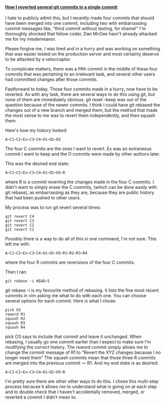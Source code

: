 #### [How I reverted several git commits in a single commit](http://archlinux.me/dusty/2011/02/26/how-i-reverted-several-git-commits-in-a-single-commit/)

I hate to publicly admit this, but I recently made four commits that should have been merged into one commit, including two with embarrassing commit messages like, “third commit without testing, for shame!” I'm thoroughly shocked that fellow coder, Dan McGee hasn't already attacked me for my misdemeanor.

Please forgive me, I was tired and in a hurry and was working on something that was easier tested on the production server and most certainly deserve to be attacked by a velociraptor.

To complicate matters, there was a fifth commit in the middle of these four commits that was pertaining to an irrelevant task, and several other users had committed changes after those commits.

Fastforward to today. Those four commits made in a hurry, now have to be reverted. As with any task, there are several ways to do this using git, but none of them are immediately obvious. git reset –keep was out of the question because of the newer commits. I think I could have git rebased the changes out of a new branch and merged them, but the method that made the most sense to me was to revert them independently, and then squash them.

Here's how my history looked:

    A–C1–C2–Ex–C3–C4–O1–O2–O3

The four C commits are the ones I want to revert. Ex was an extraneous commit I want to keep and the O commits were made by other authors later.

This was the desired end state:

    A–C1–C2–Ex–C3–C4–O1–O2–O3–R

where R is a commit reverting the changes made in the four C commits. I didn't want to simply erase the C commits, (which can be done easily with git rebase), as embarrassing as they are, because they are public history that had been pushed to other users.

My process was to run git revert several times:

    git revert C4
    git revert C3
    git revert C2
    git revert C1

Possibly there is a way to do all of this in one command, I'm not sure. This left me with:

    A–C1–C2–Ex–C3–C4–O1–O2–O3–R1–R2–R3–R4

where the four R commits are reversions of the four C commits.

Then I ran:

    git rebase -i HEAD~5

git rebase -i is my favourite method of rebasing. It lists the five most recent commits in vim asking me what to do with each one. You can choose several options for each commit. Here is what I chose:

    pick O3
    reword R1
    squash R2
    squash R3
    squash R4

pick O3 says to include that commit and leave it unchanged. When rebasing, I usually go one commit earlier than I expect to make sure I'm modifying the correct history. The reword commit simply allows me to change the commit message of R1 to “Revert the XYZ changes because I no longer need them” The squash commits mean that those three R commits are merged into the previous commit — R1. And my end state is as desired:

    A–C1–C2–Ex–C3–C4–O1–O2–O3–R

I'm pretty sure there are other other ways to do this. I chose this multi-step process because it allows me to understand what is going on at each step and to double check that I haven't accidentally removed, merged, or reverted a commit I didn't mean to.
